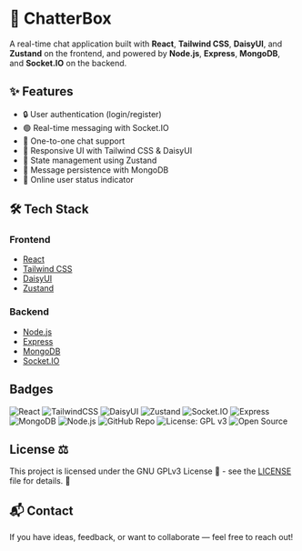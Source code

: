 # 💬 ChatterBox

A real-time chat application built with **React**, **Tailwind CSS**, **DaisyUI**, and **Zustand** on the frontend, and powered by **Node.js**, **Express**, **MongoDB**, and **Socket.IO** on the backend.

## ✨ Features

- 🔒 User authentication (login/register)
- 🟢 Real-time messaging with Socket.IO
- 👥 One-to-one chat support
- 📱 Responsive UI with Tailwind CSS & DaisyUI
- 🧠 State management using Zustand
- 💾 Message persistence with MongoDB
- 👀 Online user status indicator

## 🛠️ Tech Stack

### Frontend
- [React](https://reactjs.org/)
- [Tailwind CSS](https://tailwindcss.com/)
- [DaisyUI](https://daisyui.com/)
- [Zustand](https://zustand-demo.pmnd.rs/)

### Backend
- [Node.js](https://nodejs.org/)
- [Express](https://expressjs.com/)
- [MongoDB](https://www.mongodb.com/)
- [Socket.IO](https://socket.io/)

## Badges

![React](https://img.shields.io/badge/React-20232A?style=for-the-badge&logo=react&logoColor=61DAFB)
![TailwindCSS](https://img.shields.io/badge/TailwindCSS-38B2AC?style=for-the-badge&logo=tailwind-css&logoColor=white)
![DaisyUI](https://img.shields.io/badge/DaisyUI-%236B46C1?style=for-the-badge&logo=daisyui&logoColor=white)
![Zustand](https://img.shields.io/badge/Zustand-2C2C2C?style=for-the-badge&logo=zustand&logoColor=white)
![Socket.IO](https://img.shields.io/badge/Socket.IO-black?style=for-the-badge&logo=socket.io&logoColor=white)
![Express](https://img.shields.io/badge/Express.js-404D59?style=for-the-badge)
![MongoDB](https://img.shields.io/badge/MongoDB-4EA94B?style=for-the-badge&logo=mongodb&logoColor=white)
![Node.js](https://img.shields.io/badge/Node.js-339933?style=for-the-badge&logo=nodedotjs&logoColor=white)
![GitHub Repo](https://img.shields.io/badge/Repo-ChatApp-181717?style=for-the-badge&logo=github)
![License: GPL v3](https://img.shields.io/badge/License-GPLv3-blue?style=for-the-badge&logo=gnu)
![Open Source](https://img.shields.io/badge/Open%20Source-%E2%9D%A4-red?style=for-the-badge)   

## License ⚖️
This project is licensed under the GNU GPLv3 License 📝 - see the [LICENSE](LICENSE) file for details. 📂

## 📬 Contact
If you have ideas, feedback, or want to collaborate — feel free to reach out!


